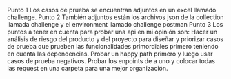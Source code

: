 Punto 1 Los casos de prueba se encuentran adjuntos en un excel llamado challenge.
Punto 2 También adjuntos están los archivos json de la collection llamada challenge y el environment llamado challenge postman
Punto 3
Los puntos a tener en cuenta para probar una api en mi opinión son:
Hacer un análisis de riesgo del producto y del proyecto para diseñar y priorizar casos de prueba que prueben las funcionalidades primordiales primero teniendo en cuenta las dependencias. Probar un happy path primero y luego usar casos de prueba negativos.
Probar los enpoints de a uno y colocar todas las request en una carpeta para una mejor organización.

